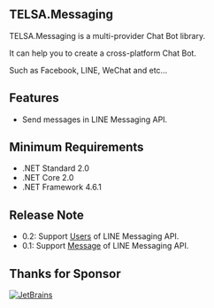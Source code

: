 ## TELSA.Messaging
TELSA.Messaging is a multi-provider Chat Bot library.

It can help you to create a cross-platform Chat Bot.

Such as Facebook, LINE, WeChat and etc...

## Features
* Send messages in LINE Messaging API.

## Minimum Requirements
* .NET Standard 2.0
* .NET Core 2.0
* .NET Framework 4.6.1

## Release Note
* 0.2: Support [Users](https://developers.line.biz/en/reference/messaging-api/#users) of LINE Messaging API.
* 0.1: Support [Message](https://developers.line.biz/en/reference/messaging-api/#messages) of LINE Messaging API.

## Thanks for Sponsor
[![JetBrains](https://www.jetbrains.com/company/brand/img/logo4.svg)](https://www.jetbrains.com/?from=TELSA.Messaging)
